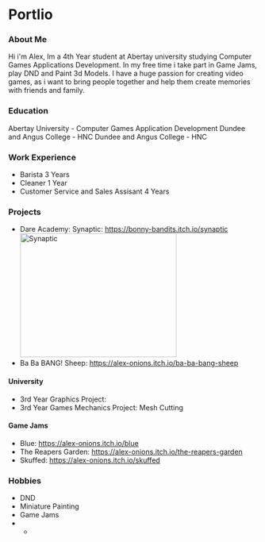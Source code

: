 # Portlio

### About Me
Hi i'm Alex, Im a 4th Year student at Abertay university studying Computer Games Applications Development. In my free time i take part in Game Jams, play DND and Paint 3d Models. I have a huge passion for creating video games, as i want to bring people together and help them create memories with friends and family. 

### Education
Abertay University - Computer Games Application Development
Dundee and Angus College - HNC
Dundee and Angus College - HNC


### Work Experience
- Barista 3 Years
- Cleaner 1 Year
- Customer Service and Sales Assisant 4 Years

### Projects
- Dare Academy: Synaptic: https://bonny-bandits.itch.io/synaptic
 <br/>  <img width="315" height="250" alt="Synaptic" src="https://github.com/user-attachments/assets/a12b8fc3-fe75-453e-8ef8-0454fba62356" />
- Ba Ba BANG! Sheep: https://alex-onions.itch.io/ba-ba-bang-sheep
  
#### University
- 3rd Year Graphics Project: 
- 3rd Year Games Mechanics Project: Mesh Cutting 

#### Game Jams
- Blue: https://alex-onions.itch.io/blue
- The Reapers Garden: https://alex-onions.itch.io/the-reapers-garden
- Skuffed: https://alex-onions.itch.io/skuffed

  
### Hobbies
- DND
- Miniature Painting
- Game Jams
- -
